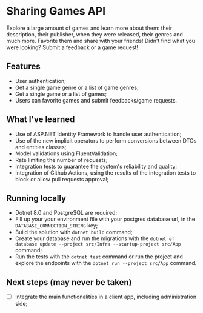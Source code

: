 # Sharing Games API

Explore a large amount of games and learn more about them: their description, their publisher, when they were released, their genres and much more. Favorite them and share with your friends! Didn't find what you were looking? Submit a feedback or a game request!

## Features
- User authentication;
- Get a single game genre or a list of game genres;
- Get a single game or a list of games;
- Users can favorite games and submit feedbacks/game requests.

## What I've learned
- Use of ASP.NET Identity Framework to handle user authentication;
- Use of the new implicit operators to perform conversions between DTOs and entities classes;
- Model validations using FluentValidation;
- Rate limiting the number of requests;
- Integration tests to guarantee the system's reliability and quality;
- Integration of Github Actions, using the results of the integration tests to block or allow pull requests approval;

## Running locally
 - Dotnet 8.0 and PostgreSQL are required;
 - Fill up your your environment file with your postgres database url, in the `DATABASE_CONNECTION_STRING` key;
 - Build the solution with `dotnet build` command;
 - Create your database and run the migrations with the `dotnet ef database update --project src/Infra --startup-project src/App` command;
 - Run the tests with the `dotnet test` command or run the project and explore the endpoints with the `dotnet run --project src/App` command.

## Next steps (may never be taken)
- [ ] Integrate the main functionalities in a client app, including administration side;